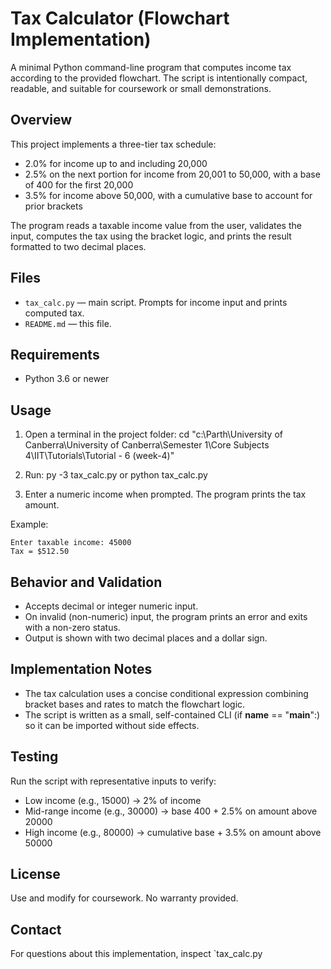 # Tax Calculator (Flowchart Implementation)

A minimal Python command-line program that computes income tax according to the provided flowchart. The script is intentionally compact, readable, and suitable for coursework or small demonstrations.

## Overview

This project implements a three-tier tax schedule:
- 2.0% for income up to and including 20,000
- 2.5% on the next portion for income from 20,001 to 50,000, with a base of 400 for the first 20,000
- 3.5% for income above 50,000, with a cumulative base to account for prior brackets

The program reads a taxable income value from the user, validates the input, computes the tax using the bracket logic, and prints the result formatted to two decimal places.

## Files

- `tax_calc.py` — main script. Prompts for income input and prints computed tax.
- `README.md` — this file.

## Requirements

- Python 3.6 or newer

## Usage

1. Open a terminal in the project folder:
   cd "c:\Parth\University of Canberra\University of Canberra\Semester 1\Core Subjects 4\IIT\Tutorials\Tutorial - 6 (week-4)"

2. Run:
   py -3 tax_calc.py
   or
   python tax_calc.py

3. Enter a numeric income when prompted. The program prints the tax amount.

Example:
```
Enter taxable income: 45000
Tax = $512.50
```

## Behavior and Validation

- Accepts decimal or integer numeric input.
- On invalid (non-numeric) input, the program prints an error and exits with a non-zero status.
- Output is shown with two decimal places and a dollar sign.

## Implementation Notes

- The tax calculation uses a concise conditional expression combining bracket bases and rates to match the flowchart logic.
- The script is written as a small, self-contained CLI (if __name__ == "__main__":) so it can be imported without side effects.

## Testing

Run the script with representative inputs to verify:
- Low income (e.g., 15000) -> 2% of income
- Mid-range income (e.g., 30000) -> base 400 + 2.5% on amount above 20000
- High income (e.g., 80000) -> cumulative base + 3.5% on amount above 50000

## License

Use and modify for coursework. No warranty provided.

## Contact

For questions about this implementation, inspect `tax_calc.py